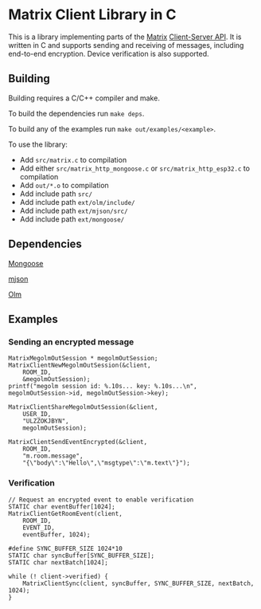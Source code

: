 # Matrix Client Library in C

This is a library implementing parts of the [Matrix](https://matrix.org/) [Client-Server API](https://spec.matrix.org/v1.8/client-server-api/).
It is written in C and supports sending and receiving of messages, including end-to-end encryption.
Device verification is also supported.

## Building

Building requires a C/C++ compiler and make.

To build the dependencies run `make deps`.

To build any of the examples run `make out/examples/<example>`.

To use the library:
- Add `src/matrix.c` to compilation
- Add either `src/matrix_http_mongoose.c` or `src/matrix_http_esp32.c` to compilation
- Add `out/*.o` to compilation
- Add include path `src/`
- Add include path `ext/olm/include/`
- Add include path `ext/mjson/src/`
- Add include path `ext/mongoose/`

## Dependencies
[Mongoose](https://github.com/cesanta/mongoose)

[mjson](https://github.com/cesanta/mjson)

[Olm](https://gitlab.matrix.org/matrix-org/olm)

## Examples

### Sending an encrypted message
```
MatrixMegolmOutSession * megolmOutSession;
MatrixClientNewMegolmOutSession(&client,
    ROOM_ID,
    &megolmOutSession);
printf("megolm session id: %.10s... key: %.10s...\n", megolmOutSession->id, megolmOutSession->key);

MatrixClientShareMegolmOutSession(&client,
    USER_ID,
    "ULZZOKJBYN",
    megolmOutSession);

MatrixClientSendEventEncrypted(&client,
    ROOM_ID,
    "m.room.message",
    "{\"body\":\"Hello\",\"msgtype\":\"m.text\"}");
```

### Verification
```
// Request an encrypted event to enable verification
STATIC char eventBuffer[1024];
MatrixClientGetRoomEvent(client,
    ROOM_ID,
    EVENT_ID,
    eventBuffer, 1024);

#define SYNC_BUFFER_SIZE 1024*10
STATIC char syncBuffer[SYNC_BUFFER_SIZE];
STATIC char nextBatch[1024];

while (! client->verified) {
    MatrixClientSync(client, syncBuffer, SYNC_BUFFER_SIZE, nextBatch, 1024);
}
```